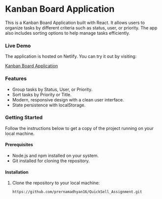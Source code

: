 # Kanban Board Application

This is a Kanban Board Application built with React. It allows users to organize tasks by different criteria such as status, user, or priority. The app also includes sorting options to help manage tasks efficiently. 

### Live Demo

The application is hosted on Netlify. You can try it out by visiting:

[Kanban Board Application](https://quick-sell-assignment-flame.vercel.app/)

### Features

- Group tasks by Status, User, or Priority.
- Sort tasks by Priority or Title.
- Modern, responsive design with a clean user interface.
- State persistence with localStorage.

### Getting Started

Follow the instructions below to get a copy of the project running on your local machine.

#### Prerequisites

- Node.js and npm installed on your system.
- Git installed for cloning the repository.

#### Installation

1. Clone the repository to your local machine:

   ```bash
   https://github.com/prernamadhyan16/QuickSell_Assignment.git

